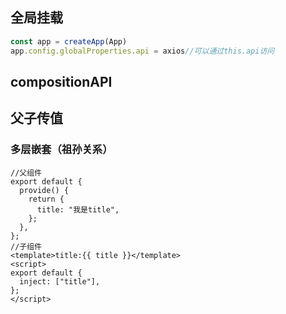 ## 全局挂载

```js
const app = createApp(App)
app.config.globalProperties.api = axios//可以通过this.api访问
```

## compositionAPI

## 父子传值

### 多层嵌套（祖孙关系）

```vue
//父组件
export default {
  provide() {
    return {
      title: "我是title",
    };
  },
};
//子组件
<template>title:{{ title }}</template>
<script>
export default {
  inject: ["title"],
};
</script>
```

